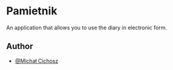 # Pamietnik
An application that allows you to use the diary in electronic form.
## Author

- [@Michał Cichosz](https://github.com/michcich)

